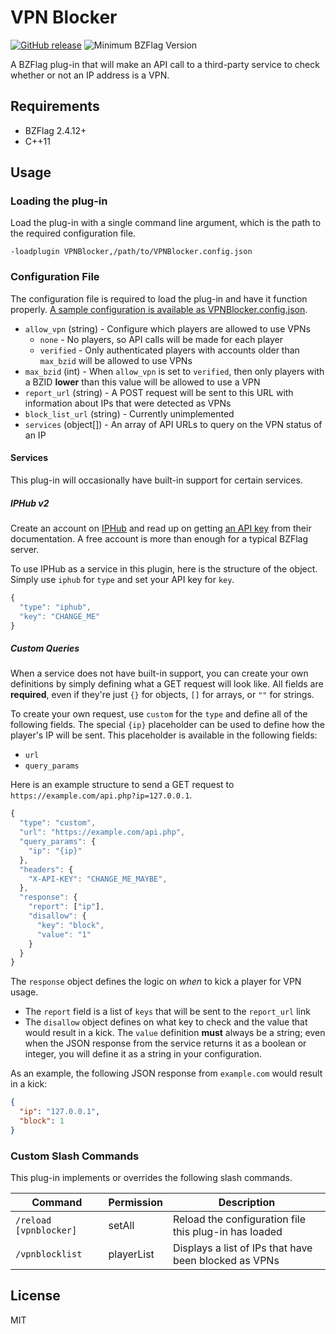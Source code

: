 # VPN Blocker

[![GitHub release](https://img.shields.io/badge/release-v2.0.0-blue.svg)](https://github.com/allejo/VPNBlocker/releases/latest)
![Minimum BZFlag Version](https://img.shields.io/badge/BZFlag-v2.4.12+-blue.svg)

A BZFlag plug-in that will make an API call to a third-party service to check whether or not an IP address is a VPN.

## Requirements

- BZFlag 2.4.12+
- C++11

## Usage

### Loading the plug-in

Load the plug-in with a single command line argument, which is the path to the required configuration file.

```
-loadplugin VPNBlocker,/path/to/VPNBlocker.config.json
```

### Configuration File

The configuration file is required to load the plug-in and have it function properly. [A sample configuration is available as VPNBlocker.config.json](https://github.com/allejo/VPNBlocker/blob/master/VPNBlocker.config.json).

- `allow_vpn` (string) - Configure which players are allowed to use VPNs
  - `none` - No players, so API calls will be made for each player
  - `verified` - Only authenticated players with accounts older than `max_bzid` will be allowed to use VPNs
- `max_bzid` (int) - When `allow_vpn` is set to `verified`, then only players with a BZID **lower** than this value will be allowed to use a VPN
- `report_url` (string) - A POST request will be sent to this URL with information about IPs that were detected as VPNs 
- `block_list_url` (string) - Currently unimplemented
- `services` (object[]) - An array of API URLs to query on the VPN status of an IP

#### Services

This plug-in will occasionally have built-in support for certain services.

##### IPHub v2

Create an account on [IPHub](https://iphub.info/) and read up on getting [an API key](https://iphub.info/api) from their documentation. A free account is more than enough for a typical BZFlag server.

To use IPHub as a service in this plugin, here is the structure of the object. Simply use `iphub` for `type` and set your API key for `key`.

```js
{
  "type": "iphub",
  "key": "CHANGE_ME"
}
```

##### Custom Queries

When a service does not have built-in support, you can create your own definitions by simply defining what a GET request will look like. All fields are **required**, even if they're just `{}` for objects, `[]` for arrays, or `""` for strings.

To create your own request, use `custom` for the `type` and define all of the following fields. The special `{ip}` placeholder can be used to define how the player's IP will be sent. This placeholder is available in the following fields:

- `url`
- `query_params`

Here is an example structure to send a GET request to `https://example.com/api.php?ip=127.0.0.1`.

```js
{
  "type": "custom",
  "url": "https://example.com/api.php",
  "query_params": {
    "ip": "{ip}"
  },
  "headers": {
    "X-API-KEY": "CHANGE_ME_MAYBE",
  },
  "response": {
    "report": ["ip"],
    "disallow": {
      "key": "block",
      "value": "1"
    }
  }
}
```

The `response` object defines the logic on *when* to kick a player for VPN usage. 

- The `report` field is a list of `keys` that will be sent to the `report_url` link
- The `disallow` object defines on what key to check and the value that would result in a kick. The `value` definition **must** always be a string; even when the JSON response from the service returns it as a boolean or integer, you will define it as a string in your configuration.

As an example, the following JSON response from `example.com` would result in a kick:

```json
{
  "ip": "127.0.0.1",
  "block": 1
}
```

### Custom Slash Commands

This plug-in implements or overrides the following slash commands.

| Command | Permission | Description |
| ------- | ---------- | ----------- |
| `/reload [vpnblocker]` | setAll | Reload the configuration file this plug-in has loaded |
| `/vpnblocklist` | playerList | Displays a list of IPs that have been blocked as VPNs |

## License

MIT
